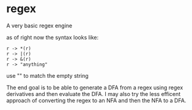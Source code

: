 # regex
A very basic regex engine

as of right now the syntax looks like:
```
r -> *(r)
r -> |(r)
r -> &(r)
r -> "anything"
```
use "" to match the empty string


The end goal is to be able to generate a DFA from a regex using regex derivatives and then evaluate the DFA. I may also try the less efficent approach of converting the regex to an NFA and then the NFA to a DFA. 